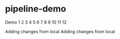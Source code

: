# pipeline-demo

Demo
1 2 3 4 5 6 7 8 9 10 11 12


Adding changes from local
Adding changes from local